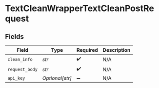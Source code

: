 # TextCleanWrapperTextCleanPostRequest


## Fields

| Field              | Type               | Required           | Description        |
| ------------------ | ------------------ | ------------------ | ------------------ |
| `clean_info`       | *str*              | :heavy_check_mark: | N/A                |
| `request_body`     | *str*              | :heavy_check_mark: | N/A                |
| `api_key`          | *Optional[str]*    | :heavy_minus_sign: | N/A                |
